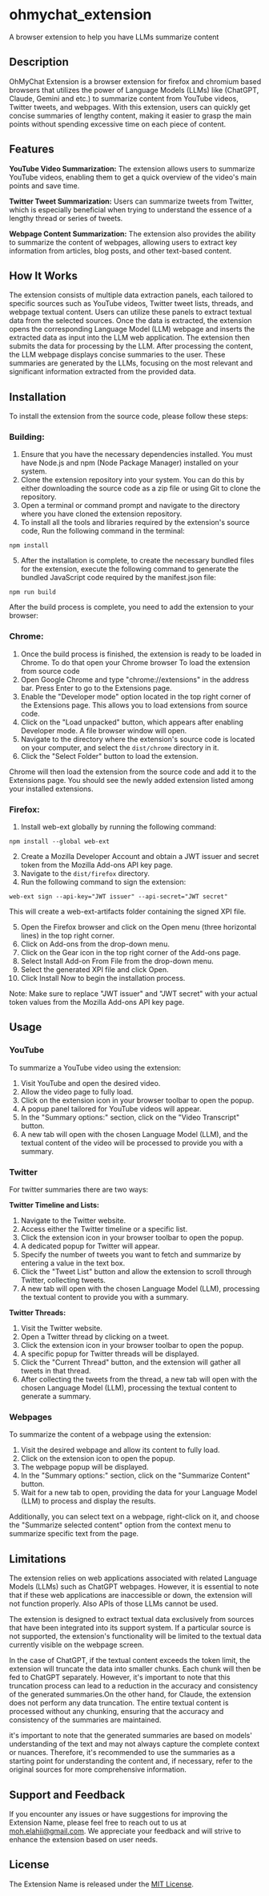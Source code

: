 # ohmychat_extension

A browser extension to help you have LLMs summarize content

## Description

OhMyChat Extension is a browser extension for firefox and chromium based browsers that utilizes the power of Language Models (LLMs) like (ChatGPT, Claude, Gemini and etc.) to summarize content from YouTube videos, Twitter tweets, and webpages. With this extension, users can quickly get concise summaries of lengthy content, making it easier to grasp the main points without spending excessive time on each piece of content.

## Features

**YouTube Video Summarization:** The extension allows users to summarize YouTube videos, enabling them to get a quick overview of the video's main points and save time.

**Twitter Tweet Summarization:** Users can summarize tweets from Twitter, which is especially beneficial when trying to understand the essence of a lengthy thread or series of tweets.

**Webpage Content Summarization:** The extension also provides the ability to summarize the content of webpages, allowing users to extract key information from articles, blog posts, and other text-based content.

## How It Works

The extension consists of multiple data extraction panels, each tailored to specific sources such as YouTube videos, Twitter tweet lists, threads, and webpage textual content. Users can utilize these panels to extract textual data from the selected sources. Once the data is extracted, the extension opens the corresponding Language Model (LLM) webpage and inserts the extracted data as input into the LLM web application. The extension then submits the data for processing by the LLM. After processing the content, the LLM webpage displays concise summaries to the user. These summaries are generated by the LLMs, focusing on the most relevant and significant information extracted from the provided data.

## Installation

To install the extension from the source code, please follow these steps:

### Building:

1. Ensure that you have the necessary dependencies installed. You must have Node.js and npm (Node Package Manager) installed on your system.
2. Clone the extension repository into your system. You can do this by either downloading the source code as a zip file or using Git to clone the repository.
3. Open a terminal or command prompt and navigate to the directory where you have cloned the extension repository.
4. To install all the tools and libraries required by the extension's source code, Run the following command in the terminal:

```
npm install
```

5. After the installation is complete, to create the necessary bundled files for the extension, execute the following command to generate the bundled JavaScript code required by the manifest.json file:

```
npm run build
```

After the build process is complete, you need to add the extension to your browser:

### Chrome:

1. Once the build process is finished, the extension is ready to be loaded in Chrome. To do that open your Chrome browser To load the extension from source code
2. Open Google Chrome and type "chrome://extensions" in the address bar. Press Enter to go to the Extensions page.
3. Enable the "Developer mode" option located in the top right corner of the Extensions page. This allows you to load extensions from source code.
4. Click on the "Load unpacked" button, which appears after enabling Developer mode. A file browser window will open.
5. Navigate to the directory where the extension's source code is located on your computer, and select the `dist/chrome` directory in it.
6. Click the "Select Folder" button to load the extension.

Chrome will then load the extension from the source code and add it to the Extensions page. You should see the newly added extension listed among your installed extensions.

### Firefox:

1. Install web-ext globally by running the following command:

```
npm install --global web-ext
```

2. Create a Mozilla Developer Account and obtain a JWT issuer and secret token from the Mozilla Add-ons API key page.
3. Navigate to the `dist/firefox` directory.
4. Run the following command to sign the extension:

```
web-ext sign --api-key="JWT issuer" --api-secret="JWT secret"
```

This will create a web-ext-artifacts folder containing the signed XPI file.

5. Open the Firefox browser and click on the Open menu (three horizontal lines) in the top right corner.
6. Click on Add-ons from the drop-down menu.
7. Click on the Gear icon in the top right corner of the Add-ons page.
8. Select Install Add-on From File from the drop-down menu.
9. Select the generated XPI file and click Open.
10. Click Install Now to begin the installation process.

Note: Make sure to replace "JWT issuer" and "JWT secret" with your actual token values from the Mozilla Add-ons API key page.

## Usage

### YouTube

To summarize a YouTube video using the extension:

1. Visit YouTube and open the desired video.
2. Allow the video page to fully load.
3. Click on the extension icon in your browser toolbar to open the popup.
4. A popup panel tailored for YouTube videos will appear.
5. In the "Summary options:" section, click on the "Video Transcript" button.
6. A new tab will open with the chosen Language Model (LLM), and the textual content of the video will be processed to provide you with a summary.

### Twitter

For twitter summaries there are two ways:

**Twitter Timeline and Lists:**

1. Navigate to the Twitter website.
2. Access either the Twitter timeline or a specific list.
3. Click the extension icon in your browser toolbar to open the popup.
4. A dedicated popup for Twitter will appear.
5. Specify the number of tweets you want to fetch and summarize by entering a value in the text box.
6. Click the "Tweet List" button and allow the extension to scroll through Twitter, collecting tweets.
7. A new tab will open with the chosen Language Model (LLM), processing the textual content to provide you with a summary.

**Twitter Threads:**

1. Visit the Twitter website.
2. Open a Twitter thread by clicking on a tweet.
3. Click the extension icon in your browser toolbar to open the popup.
4. A specific popup for Twitter threads will be displayed.
5. Click the "Current Thread" button, and the extension will gather all tweets in that thread.
6. After collecting the tweets from the thread, a new tab will open with the chosen Language Model (LLM), processing the textual content to generate a summary.

### Webpages

To summarize the content of a webpage using the extension:

1. Visit the desired webpage and allow its content to fully load.
2. Click on the extension icon to open the popup.
3. The webpage popup will be displayed.
4. In the "Summary options:" section, click on the "Summarize Content" button.
5. Wait for a new tab to open, providing the data for your Language Model (LLM) to process and display the results.

Additionally, you can select text on a webpage, right-click on it, and choose the "Summarize selected content" option from the context menu to summarize specific text from the page.

## Limitations

The extension relies on web applications associated with related Language Models (LLMs) such as ChatGPT webpages. However, it is essential to note that if these web applications are inaccessible or down, the extension will not function properly. Also APIs of those LLMs cannot be used.

The extension is designed to extract textual data exclusively from sources that have been integrated into its support system. If a particular source is not supported, the extension's functionality will be limited to the textual data currently visible on the webpage screen.

In the case of ChatGPT, if the textual content exceeds the token limit, the extension will truncate the data into smaller chunks. Each chunk will then be fed to ChatGPT separately. However, it's important to note that this truncation process can lead to a reduction in the accuracy and consistency of the generated summaries.On the other hand, for Claude, the extension does not perform any data truncation. The entire textual content is processed without any chunking, ensuring that the accuracy and consistency of the summaries are maintained.

it's important to note that the generated summaries are based on models' understanding of the text and may not always capture the complete context or nuances. Therefore, it's recommended to use the summaries as a starting point for understanding the content and, if necessary, refer to the original sources for more comprehensive information.

## Support and Feedback

If you encounter any issues or have suggestions for improving the Extension Name, please feel free to reach out to us at [moh.elahii@gmail.com](mailto:moh.elahii@gmail.com). We appreciate your feedback and will strive to enhance the extension based on user needs.

## License

The Extension Name is released under the [MIT License](LICENSE).
